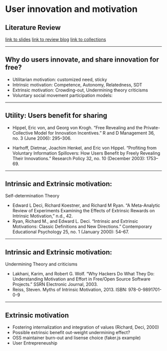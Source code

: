 
# User innovation and motivation
## Literature Review
[link to slides](https://mark.show/https://raw.githubusercontent.com/jun9/fast/master/_posts/2020-05-25-test-markdown-ppt.md)
[link to review blog](http://jun9.github.io/fast/categories/#Reviews)
[link to collections](https://www.zotero.org/groups/4157993/user-innovation/collections/4XA5I8RD)

---

## Why do users innovate, and share innovation for free?

 - Utilitarian motivation: customized need, sticky
 - Intrinsic motivation: Competence, Autonomy, Relatedness, SDT
 - Extrinsic motivation: Crowding-out, Undermining theory criticisms
 - Voluntary social movement participation models:
 
---

## Utility: Users benefit for sharing

- Hippel, Eric von, and Georg von Krogh. “Free Revealing and the Private-Collective Model for Innovation Incentives.” R and D Management 36, no. 3 (June 2006): 295–306. 

- Harhoff, Dietmar, Joachim Henkel, and Eric von Hippel. “Profiting from Voluntary Information Spillovers: How Users Benefit by Freely Revealing Their Innovations.” Research Policy 32, no. 10 (December 2003): 1753–69.

---

## Intrinsic and Extrinsic motivation:


Self-determination Theory


- Edward L Deci, Richard Koestner, and Richard M Ryan. “A Meta-Analytic Review of Experiments Examining the Effects of Extrinsic Rewards on Intrinsic Motivation,” n.d., 42.
- Ryan, Richard M., and Edward L. Deci. “Intrinsic and Extrinsic Motivations: Classic Definitions and New Directions.” Contemporary Educational Psychology 25, no. 1 (January 2000): 54–67.


---
## Intrinsic and Extrinsic motivation:


Undermining Theory and criticisms

- Lakhani, Karim, and Robert G. Wolf. “Why Hackers Do What They Do: Understanding Motivation and Effort in Free/Open Source Software Projects.” SSRN Electronic Journal, 2003.
- Reiss, Steven. Myths of Intrinsic Motivation, 2013. ISBN: 978-0-9891701-0-9

---
## Extrinsic motivation
- Fostering internalization and integration of values (Richard, Deci, 2000)
- Possible extrinsic benefit out-weight undermining effect?
- OSS maintainer burn-out and lisense choice (faker.js example)
- User Entrepreneuship


